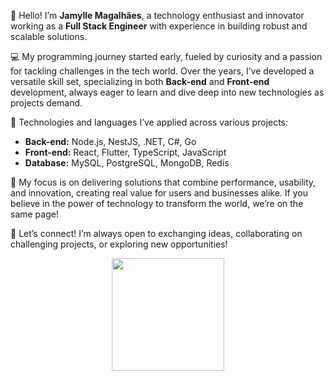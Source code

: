 🌟 Hello! I’m <b>Jamylle Magalhães</b>, a technology enthusiast and innovator working as a <b>Full Stack Engineer</b> with experience in building robust and scalable solutions.

💻 My programming journey started early, fueled by curiosity and a passion for tackling challenges in the tech world. Over the years, I’ve developed a versatile skill set, specializing in both <b>Back-end</b> and <b>Front-end</b> development, always eager to learn and dive deep into new technologies as projects demand.

🚀 Technologies and languages I’ve applied across various projects:

<ul>
  <li><b>Back-end:</b> Node.js, NestJS, .NET, C#, Go</li>
  <li><b>Front-end:</b> React, Flutter, TypeScript, JavaScript</li>
  <li><b>Database:</b> MySQL, PostgreSQL, MongoDB, Redis</li>
</ul>

🎯 My focus is on delivering solutions that combine performance, usability, and innovation, creating real value for users and businesses alike. If you believe in the power of technology to transform the world, we’re on the same page!

🤝 Let’s connect! I’m always open to exchanging ideas, collaborating on challenging projects, or exploring new opportunities!
<div align="center">
  <a href="https://github.com/TheJamylle">
  <img height="180em" src="https://github-readme-stats.vercel.app/api?username=TheJamylle&show_icons=true&theme=tokyonight&include_all_commits=true&count_private=true"/>
</div>



